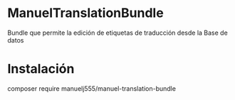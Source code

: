 # ManuelTranslationBundle
Bundle que permite la edición de etiquetas de traducción desde la Base de datos

# Instalación
  
  composer require manuelj555/manuel-translation-bundle
